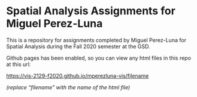 # Spatial Analysis Assignments for Miguel Perez-Luna

This is a repository for assignments completed by Miguel Perez-Luna for Spatial Analysis during the Fall 2020 semester at the GSD.

Github pages has been enabled, so you can view any html files in this repo at this url:

https://vis-2129-f2020.github.io/mperezluna-vis/filename

*(replace “filename” with the name of the html file)*
